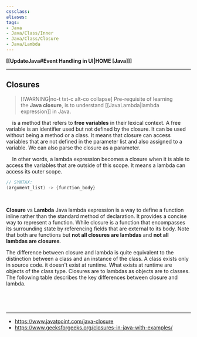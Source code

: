 ```yaml
---
cssclass:
aliases:
tags:
- Java
- Java/Class/Inner
- Java/Class/Closure
- Java/Lambda
---
```

**[[UpdateJava#Event Handling in UI|HOME [Java]]]**

---
## Closures
>[!WARNING|no-t txt-c alt-co collapse]
> Pre-requisite of learning the **Java closure**, is to understand [[JavaLambda|lambda expression]] in Java.

$\quad$is a method that refers to **free variables** in their lexical context. A free variable is an identifier used but not defined by the closure. It can be used without being a method or a class. It means that closure can access variables that are not defined in the parameter list and also assigned to a variable. We can also parse the closure as a parameter.

$\quad$In other words, a lambda expression becomes a closure when it is able to access the variables that are outside of this scope. It means a lambda can access its outer scope.
```java
// SYNTAX:
(argument_list) -> {function_body}
```

<br>

**Closure** vs **Lambda**
Java lambda expression is a way to define a function inline rather than the standard method of declaration. It provides a concise way to represent a function. While closure is a function that encompasses its surrounding state by referencing fields that are external to its body. Note that both are functions but **not all closures are lambdas** and **not all lambdas are closures**.

The difference between closure and lambda is quite equivalent to the distinction between a class and an instance of the class. A class exists only in source code. it doesn't exist at runtime. What exists at runtime are objects of the class type. Closures are to lambdas as objects are to classes. The following table describes the key differences between closure and lambda.

<br>

# 
---
- https://www.javatpoint.com/java-closure
- https://www.geeksforgeeks.org/closures-in-java-with-examples/